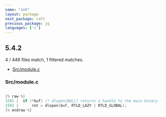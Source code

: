 ```yaml
---
name: "zsh"
layout: package
next_package: raft
previous_package: jq
languages: ['c']
---
```

## 5.4.2
4 / 446 files match, 1 filtered matches.

 - [Src/module.c](#srcmodulec)

### Src/module.c

```c

{% raw %}
1591 | 	if (*buf) /* dlopen(NULL) returns a handle to the main binary */
1592 | 	    ret = dlopen(buf, RTLD_LAZY | RTLD_GLOBAL);
{% endraw %}

```